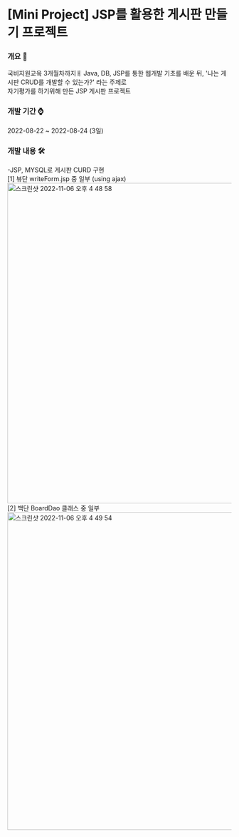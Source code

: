 # [Mini Project] JSP를 활용한 게시판 만들기 프로젝트<br/>

<h3>개요 📌</h3>
국비지원교육 3개월차까지ㅐ Java, DB, JSP를 통한 웹개발 기초를 배운 뒤, '나는 게시판 CRUD를 개발할 수 있는가?' 라는 주제로<br>
자기평가를 하기위해 만든 JSP 게시판 프로젝트<br/> 

<h3>개발 기간 ⌚️</h3>
2022-08-22 ~ 2022-08-24 (3일)<br/>

<h3>개발 내용 🛠</h3>
-JSP, MYSQL로 게시판 CURD 구현 <br>
[1] 뷰단 writeForm.jsp 중 일부 (using ajax)<br>
<img width="719" alt="스크린샷 2022-11-06 오후 4 48 58" src="https://user-images.githubusercontent.com/102308415/200159960-2cc0dd4e-a505-49ce-8625-094809a3ed8e.png">
<br>
[2] 백단 BoardDao 클래스 중 일부<br>
<img width="713" alt="스크린샷 2022-11-06 오후 4 49 54" src="https://user-images.githubusercontent.com/102308415/200160243-8ebb2129-17b1-4dd2-bd1a-a4df08941e34.png">
